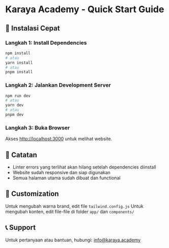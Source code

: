 # Karaya Academy - Quick Start Guide

## 🚀 Instalasi Cepat

### Langkah 1: Install Dependencies

```bash
npm install
# atau
yarn install
# atau
pnpm install
```

### Langkah 2: Jalankan Development Server

```bash
npm run dev
# atau
yarn dev
# atau
pnpm dev
```

### Langkah 3: Buka Browser

Akses [http://localhost:3000](http://localhost:3000) untuk melihat website.

## 📝 Catatan

- Linter errors yang terlihat akan hilang setelah dependencies diinstall
- Website sudah responsive dan siap digunakan
- Semua halaman utama sudah dibuat dan functional

## 🎨 Customization

Untuk mengubah warna brand, edit file `tailwind.config.js`
Untuk mengubah konten, edit file-file di folder `app/` dan `components/`

## 📞 Support

Untuk pertanyaan atau bantuan, hubungi: info@karaya.academy

